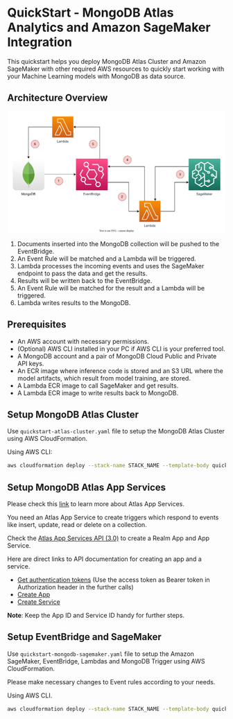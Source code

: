 # QuickStart - MongoDB Atlas Analytics and Amazon SageMaker Integration

This quickstart helps you deploy MongoDB Atlas Cluster and Amazon SageMaker with other required AWS resources to quickly start working with your Machine Learning models with MongoDB as data source.

## Architecture Overview

![](docs/images/mongodb-sagemaker-quickstart.svg)

1. Documents inserted into the MongoDB collection will be pushed to the EventBridge.
2. An Event Rule will be matched and a Lambda will be triggered.
3. Lambda processes the incoming events and uses the SageMaker endpoint to pass the data and get the results.
4. Results will be written back to the EventBridge.
5. An Event Rule will be matched for the result and a Lambda will be triggered.
6. Lambda writes results to the MongoDB.

## Prerequisites

- An AWS account with necessary permissions.
- (Optional) AWS CLI installed in your PC if AWS CLI is your preferred tool.
- A MongoDB account and a pair of MongoDB Cloud Public and Private API keys.
- An ECR image where inference code is stored and an S3 URL where the model artifacts, which result from model training, are stored.
- A Lambda ECR image to call SageMaker and get results.
- A Lambda ECR image to write results back to MongoDB.

## Setup MongoDB Atlas Cluster

Use `quickstart-atlas-cluster.yaml` file to setup the MongoDB Atlas Cluster using AWS CloudFormation.

Using AWS CLI:

```bash
aws cloudformation deploy --stack-name STACK_NAME --template-body quickstart-atlas-cluster.yaml
```

## Setup MongoDB Atlas App Services

Please check this [link](https://www.mongodb.com/docs/atlas/app-services/) to learn more about Atlas App Services.

You need an Atlas App Service to create triggers which respond to events like insert, update, read or delete on a collection.

Check the [Atlas App Services API (3.0)](https://www.mongodb.com/docs/atlas/app-services/admin/api/v3/) to create a Realm App and App Service.

Here are direct links to API documentation for creating an app and a service.

- [Get authentication tokens](https://www.mongodb.com/docs/atlas/app-services/admin/api/v3/#section/Get-Authentication-Tokens) (Use the access token as Bearer token in Authorization header in the further calls)
- [Create App](https://www.mongodb.com/docs/atlas/app-services/admin/api/v3/#tag/apps/operation/adminCreateApplication)
- [Create Service](https://www.mongodb.com/docs/atlas/app-services/admin/api/v3/#tag/services/operation/adminCreateService)

**Note**: Keep the App ID and Service ID handy for further steps.

## Setup EventBridge and SageMaker

Use `quickstart-mongodb-sagemaker.yaml` file to setup the Amazon SageMaker, EventBridge, Lambdas and MongoDB Trigger using AWS CloudFormation.

Please make necessary changes to Event rules according to your needs.

Using AWS CLI.

```bash
aws cloudformation deploy --stack-name STACK_NAME --template-body quickstart-mongodb-sagemaker.yaml
```
